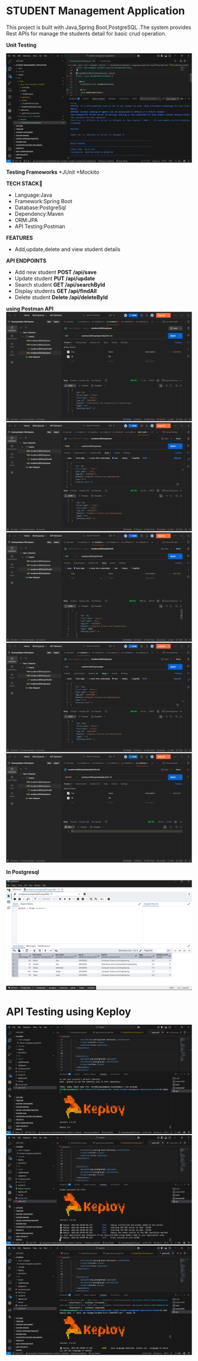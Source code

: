 # STUDENT Management Application

This project is built with Java,Spring Boot,PostgreSQL .The system provides Rest APIs for manage the students detail for basic crud operation.

**Unit Testing**

![alt text](<image/Screenshot 2025-06-24 014132.png>)


**Testing Frameworks**
*JUnit
*Mockito

**TECH STACK**🚀

* Language:Java
* Framework:Spring Boot
* Database:PostgreSql
* Dependency:Maven
* ORM:JPA
* API Testing:Postman

**FEATURES**
* Add,update,delete and view student details 

**API ENDPOINTS**

* Add new student
  **POST /api/save**
* Update student
  **PUT /api/update**
* Search student
  **GET /api/searchById**
* Display students
  **GET /api/findAll**
* Delete student
  **Delete /api/deleteById**






**using Postman API**
![GET](<image/Screenshot 2025-06-21 124639.png>) 
![POST](<image/Screenshot 2025-06-21 124820.png>)
![GET](<image/Screenshot 2025-06-21 124650.png>)
![PUT](<image/Screenshot 2025-06-21 124702.png>)
![DELETE](<image/Screenshot 2025-06-21 124713.png>)

**In Postgresql**

![](<image/Screenshot 2025-06-21 130005.png>)


# API Testing using Keploy

![](<image/Screenshot 2025-06-28 103106.png>)
![](<image/Screenshot 2025-06-28 103532.png>)
![](<image/Screenshot 2025-06-28 100809.png>)
